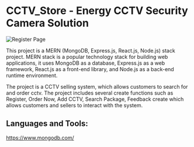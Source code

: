 # CCTV_Store - Energy CCTV Security Camera Solution
![Register Page](https://github.com/user-attachments/assets/48abaa85-34eb-4409-8b34-0a1542bd739d)

This project is a MERN (MongoDB, Express.js, React.js, Node.js) stack project. MERN stack is a popular technology stack for building web applications, it uses MongoDB as a database, Express.js as a web framework, React.js as a front-end library, and Node.js as a back-end runtime environment.

The project is a CCTV selling system, which allows customers to search for and order cctv. The project includes several create functions such as Register, Order Now, Add CCTV, Search Package, Feedback create which allows customers and sellers to interact with the system.

## Languages and Tools:
https://www.mongodb.com/
